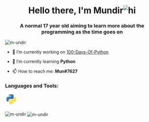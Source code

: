 <h1 align="center">Hello there, I'm Mundir<img src="https://user-images.githubusercontent.com/1303154/88677602-1635ba80-d120-11ea-84d8-d263ba5fc3c0.gif" width="28px" alt="hi"></h1>
<h3 align="center">A normal 17 year old aiming to learn more about the programming as the time goes on</h3>

<p align="left"> <img src="https://komarev.com/ghpvc/?username=m-undir&label=Profile%20views&color=0e75b6&style=flat" alt="m-undir" /> </p>

- 🔭 I’m currently working on [100-Days-Of-Python](https://github.com/M-undir/100-Days-of-Python)


- 🌱 I’m currently learning **Python**


- 📫 How to reach me: **Mun#7627**


<h3 align="left">Languages and Tools:</h3>
<p align="left"> <a href="https://www.python.org" target="_blank"> <img src="https://raw.githubusercontent.com/devicons/devicon/master/icons/python/python-original.svg" alt="python" width="40" height="40"/> </a> </p>

<p><img align="left" src="https://github-readme-stats.vercel.app/api/top-langs?username=m-undir&show_icons=true&locale=en&layout=compact" alt="m-undir" /></p>

<p>&nbsp;<img align="center" src="https://github-readme-stats.vercel.app/api?username=m-undir&show_icons=true&locale=en" alt="m-undir" /></p>


